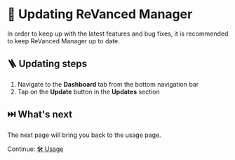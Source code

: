 # 🔄 Updating ReVanced Manager

In order to keep up with the latest features and bug fixes, it is recommended to keep ReVanced Manager up to date.

## 🪜 Updating steps

1. Navigate to the **Dashboard** tab from the bottom navigation bar
2. Tap on the **Update** button in the **Updates** section

## ⏭️ What's next

The next page will bring you back to the usage page.

Continue: [🛠️ Usage](2_usage.md)
